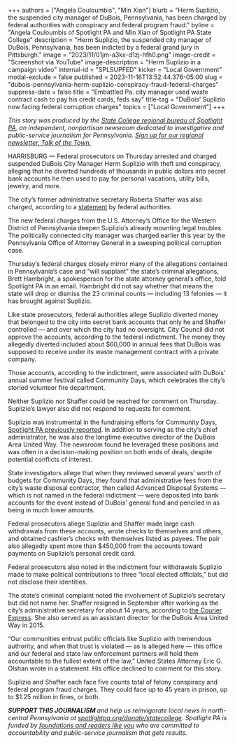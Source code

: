 +++
authors = ["Angela Couloumbis", "Min Xian"]
blurb = "Herm Suplizio, the suspended city manager of DuBois, Pennsylvania, has been charged by federal authorities with conspiracy and federal program fraud."
byline = "Angela Couloumbis of Spotlight PA and Min Xian of Spotlight PA State College"
description = "Herm Suplizio, the suspended city manager of DuBois, Pennsylvania, has been indicted by a federal grand jury in Pittsburgh."
image = "2023/11/01jm-a3kx-d1zj-hfh0.png"
image-credit = "Screenshot via YouTube"
image-description = "Herm Suplizio in a campaign video"
internal-id = "SPLSUPFED"
kicker = "Local Government"
modal-exclude = false
published = 2023-11-16T13:52:44.376-05:00
slug = "dubois-pennsylvania-herm-suplizio-conspiracy-fraud-federal-charges"
suppress-date = false
title = "Embattled Pa. city manager used waste contract cash to pay his credit cards, feds say"
title-tag = "DuBois’ Suplizio now facing federal corruption charges"
topics = ["Local Government"]
+++

<em>This story was produced by the </em><a href="https://www.spotlightpa.org/statecollege"><em>State College regional bureau of Spotlight PA</em></a><em>, an independent, nonpartisan newsroom dedicated to investigative and public-service journalism for Pennsylvania. </em><a href="https://www.spotlightpa.org/newsletters/talkofthetown"><em>Sign up for our regional newsletter, Talk of the Town.</em></a>

HARRISBURG — Federal prosecutors on Thursday arrested and charged suspended DuBois City Manager Herm Suplizio with theft and conspiracy, alleging that he diverted hundreds of thousands in public dollars into secret bank accounts he then used to pay for personal vacations, utility bills, jewelry, and more.

The city’s former administrative secretary Roberta Shaffer was also charged, according to a <a href="https://www.justice.gov/usao-wdpa/pr/dubois-city-manager-and-employee-charged-stealing-hundreds-thousands-dollars-city">statement</a> by federal authorities.

The new federal charges from the U.S. Attorney’s Office for the Western District of Pennsylvania deepen Suplizio’s already mounting legal troubles. The politically connected city manager was charged earlier this year by the Pennsylvania Office of Attorney General in a sweeping political corruption case.

Thursday’s federal charges closely mirror many of the allegations contained in Pennsylvania’s case and “will supplant” the state’s criminal allegations, Brett Hambright, a spokesperson for the state attorney general’s office, told Spotlight PA in an email. Hambright did not say whether that means the state will drop or dismiss the 23 criminal counts — including 13 felonies — it has brought against Suplizio.

Like state prosecutors, federal authorities allege Suplizio diverted money that belonged to the city into secret bank accounts that only he and Shaffer controlled — and over which the city had no oversight. City Council did not approve the accounts, according to the federal indictment. The money they allegedly diverted included about $60,000 in annual fees that DuBois was supposed to receive under its waste management contract with a private company.

Those accounts, according to the indictment, were associated with DuBois’ annual summer festival called Community Days, which celebrates the city’s storied volunteer fire department.

<script src="https://www.spotlightpa.org/embed.js" async></script><div data-spl-embed-version="1" data-spl-src="https://www.spotlightpa.org/embeds/newsletter/?cta=Sign%20up%20for%20our%20new%20regional%20newsletter%2C%20%3Cb%3ETalk%20of%20the%20Town%3C%2Fb%3E%2C%20and%20get%20all%20the%20news%20and%20notes%20from%20State%20College%20and%20north-central%20PA.&button=Sign%20Up%20Now&preselect=state_college&eyebrow=DON'T%20MISS%20A%20BEAT"></div>

Neither Suplizio nor Shaffer could be reached for comment on Thursday. Suplizio’s lawyer also did not respond to requests for comment.

Suplizio was instrumental in the fundraising efforts for Community Days, <a href="https://www.spotlightpa.org/statecollege/2023/11/dubois-pennsylvania-herm-suplizio-fraud-corruption-attorney-general/">Spotlight PA previously reported</a>. In addition to serving as the city’s chief administrator, he was also the longtime executive director of the DuBois Area United Way. The newsroom found he leveraged these positions and was often in a decision-making position on both ends of deals, despite potential conflicts of interest.

State investigators allege that when they reviewed several years’ worth of budgets for Community Days, they found that administrative fees from the city’s waste disposal contractor, then called Advanced Disposal Systems — which is not named in the federal indictment — were deposited into bank accounts for the event instead of DuBois’ general fund and penciled in as being in much lower amounts.

Federal prosecutors allege Suplizio and Shaffer made large cash withdrawals from these accounts, wrote checks to themselves and others, and obtained cashier’s checks with themselves listed as payees. The pair also allegedly spent more than $450,000 from the accounts toward payments on Suplizio’s personal credit card.

<script src="https://www.spotlightpa.org/embed.js" async></script><div data-spl-embed-version="1" data-spl-src="https://www.spotlightpa.org/embeds/donate/"></div>

Federal prosecutors also noted in the indictment four withdrawals Suplizio made to make political contributions to three “local elected officials,” but did not disclose their identities.

The state’s criminal complaint noted the involvement of Suplizio’s secretary but did not name her. Shaffer resigned in September after working as the city’s administrative secretary for about 14 years, according to <a href="https://www.thecourierexpress.com/news/dubois-city-council-accepts-resignation-of-longtime-administrative-secretary-bobbie-shaffer/article_2c04823c-51a7-11ee-a71b-979446389053.html">the Courier Express</a>. She also served as an assistant director for the DuBois Area United Way in 2015.

“Our communities entrust public officials like Suplizio with tremendous authority, and when that trust is violated — as is alleged here — this office and our federal and state law enforcement partners will hold them accountable to the fullest extent of the law,” United States Attorney Eric G. Olshan wrote in a statement. His office declined to comment for this story.

Suplizio and Shaffer each face five counts total of felony conspiracy and federal program fraud charges. They could face up to 45 years in prison, up to $1.25 million in fines, or both.

<strong><em>SUPPORT THIS JOURNALISM </em></strong><em>and help us reinvigorate local news in north-central Pennsylvania at </em><a href="http://spotlightpa.org/donate/statecollege"><em>spotlightpa.org/donate/statecollege</em></a><em>. Spotlight PA is funded by </em><a href="https://www.spotlightpa.org/support"><em>foundations and readers like you</em></a><em> who are committed to accountability and public-service journalism that gets results.</em>

